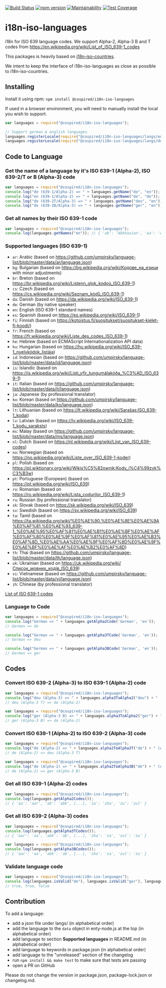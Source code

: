 [![Build Status](https://travis-ci.com/cospired/i18n-iso-languages.svg?branch=main)](https://travis-ci.com/cospired/i18n-iso-languages)
[![npm version](https://badge.fury.io/js/%40cospired%2Fi18n-iso-languages.svg)](https://badge.fury.io/js/%40cospired%2Fi18n-iso-languages)
[![Maintainability](https://api.codeclimate.com/v1/badges/31071476c2117e90d6fe/maintainability)](https://codeclimate.com/github/cospired/i18n-iso-languages/maintainability)
[![Test Coverage](https://api.codeclimate.com/v1/badges/31071476c2117e90d6fe/test_coverage)](https://codeclimate.com/github/cospired/i18n-iso-languages/test_coverage)

# i18n-iso-languages

i18n for ISO 639 language codes. We support Alpha-2, Alpha-3 B and T codes from https://en.wikipedia.org/wiki/List_of_ISO_639-1_codes

This packages is heavily based on [i18n-iso-countries](https://github.com/michaelwittig/node-i18n-iso-countries).

We intent to keep the interface of i18n-iso-languages as close as possible to i18n-iso-countries.
## Installing

Install it using npm: `npm install @cospired/i18n-iso-languages`

If used in a browser environment, you will need to manually install the local you wish to support.

```javascript
var languages = require("@cospired/i18n-iso-languages");

// Support german & english languages.
languages.registerLocale(require("@cospired/i18n-iso-languages/langs/en.json"));
languages.registerLocale(require("@cospired/i18n-iso-languages/langs/de.json"));
```

## Code to Language

### Get the name of a language by it's ISO 639-1 (Alpha-2), ISO 639-2/T or B (Alpha-3) code

`````javascript
var languages = require("@cospired/i18n-iso-languages");
console.log("de (639-1/Alpha-2) => " + languages.getName("de", "en")); // German
console.log("en (639-1/Alpha-2) => " + languages.getName("de", "de")); // Deutsch
console.log("de (639-2T/Alpha-3) => " + languages.getName("deu", "en")); // German
console.log("de (639-2B/Alpha-3) => " + languages.getName("ger", "en")); // German
`````

### Get all names by their ISO 639-1 code

`````javascript
var languages = require("@cospired/i18n-iso-languages");
console.log(languages.getNames("en")); // { 'ab': 'Abkhazian', 'aa': 'Afar', [...], 'za': 'Zhuang', 'zu': 'Zulu' }
`````

### Supported languages (ISO 639-1)

* `ar`: Arabic (based on https://github.com/umpirsky/language-list/blob/master/data/ar/language.json)
* `bg`: Bulgarian (based on https://bg.wikipedia.org/wiki/Кодове_на_езици with minor adjustments)
* `br`: Breton (based on https://br.wikipedia.org/wiki/Listenn_glok_kodoù_ISO_639-1)
* `cs`: Czech (based on https://cs.wikipedia.org/wiki/Seznam_kódů_ISO_639-1)
* `da`: Danish (based on https://da.wikipedia.org/wiki/ISO_639-1)
* `de`: German (by native speaker)
* `en`: English (ISO 639-1 standard names)
* `es`: Spanish (based on https://es.wikipedia.org/wiki/ISO_639-1)
* `fi`: Finnish (based on https://kotoistus.fi/suositukset/suositukset-kielet-fi-koodi/)
* `fr`: French (based on https://fr.wikipedia.org/wiki/Liste_des_codes_ISO_639-1)
* `he`: Hebrew (based on ECMAScript Internationalization API data)
* `hu`: Hungarian (based on https://hu.wikipedia.org/wiki/ISO_639-1_nyelvkódok_listája)
* `id`: Indonesian (based on https://github.com/umpirsky/language-list/blob/master/data/id/language.json)
* `is`: Islandic (based on https://is.wikipedia.org/wiki/Listi_yfir_tungumálakóða_%C3%AD_ISO_639-1)
* `it`: Italian (based on https://github.com/umpirsky/language-list/blob/master/data/it/language.json)
* `ja`: Japanese (by professional translator)
* `ko`: Korean (based on https://github.com/umpirsky/language-list/blob/master/data/ko/language.json)
* `lt`: Lithuanian (based on https://lt.wikipedia.org/wiki/Sąrašas:ISO_639-1_kodai)
* `lv`: Latvian (based on https://lv.wikipedia.org/wiki/ISO_639-1_kodu_saraksts)
* `ms`: Malay (based on https://github.com/umpirsky/language-list/blob/master/data/ms/language.json)
* `nl`: Dutch (based on https://nl.wikipedia.org/wiki/Lijst_van_ISO_639-codes)
* `no`: Norwegian (based on https://no.wikipedia.org/wiki/Liste_over_ISO_639-1-koder)
* `pl`: Polish (based on https://pl.wiktionary.org/wiki/Wikis%C5%82ownik:Kody_j%C4%99zyk%C3%B3w)
* `pt`: Portuguese (European) (based on https://pt.wikipedia.org/wiki/ISO_639)
* `ro`: Romanian (based on https://ro.wikipedia.org/wiki/Lista_codurilor_ISO_639-1)
* `ru`: Russian (by professional translator)
* `sk`: Slovak (based on https://sk.wikipedia.org/wiki/ISO_639)
* `sv`: Swedish (based on https://sv.wikipedia.org/wiki/ISO_639)
* `ta`: Tamil (based on https://ta.wikipedia.org/wiki/%E0%AE%90.%E0%AE%8E%E0%AE%9A%E0%AF%81.%E0%AE%93_639-1_%E0%AE%95%E0%AF%81%E0%AE%B1%E0%AE%BF%E0%AE%AF%E0%AF%80%E0%AE%9F%E0%AF%81%E0%AE%95%E0%AE%B3%E0%AF%8D_%E0%AE%AA%E0%AE%9F%E0%AF%8D%E0%AE%9F%E0%AE%BF%E0%AE%AF%E0%AE%B2%E0%AF%8D)
* `th`: Thai (based on https://github.com/umpirsky/language-list/blob/master/data/th/language.json)
* `uk`: Ukrainian (based on https://uk.wikipedia.org/wiki/Список_мовних_кодів_ISO_639)
* `vi`: Vietnamese (based on https://github.com/umpirsky/language-list/blob/master/data/vi/language.json)
* `zh`: Chinese (by professional translator)


[List of ISO 639-1 codes](https://en.wikipedia.org/wiki/List_of_ISO_639-1_codes)

### Language to Code

`````javascript
var languages = require("@cospired/i18n-iso-languages");
console.log("German => " + languages.getAlpha2Code('German', 'en'));
// German => de

console.log("German => " + languages.getAlpha3TCode('German', 'en'));
// German => deu

console.log("German => " + languages.getAlpha3BCode('German', 'en'));
// German => ger
`````

## Codes

### Convert ISO 639-2 (Alpha-3) to ISO 639-1 (Alpha-2) code

`````javascript
var languages = require("@cospired/i18n-iso-languages");
console.log("deu (Alpha-3) => " + languages.alpha3ToAlpha2("deu") + " (Alpha-2)");
// deu (Alpha-3 T) => de (Alpha-2)

var languages = require("@cospired/i18n-iso-languages");
console.log("ger (Alpha-3 B) => " + languages.alpha3ToAlpha2("ger") + " (Alpha-2)");
// ger (Alpha-3 B) => de (Alpha-2)
`````

### Convert ISO 639-1 (Alpha-2) to ISO 639-2 (Alpha-3) code
`````javascript
var languages = require("@cospired/i18n-iso-languages");
console.log("de (Alpha-2) => " + languages.alpha2ToAlpha3T("de") + " (Alpha-3 T)");
// de (Alpha-2) => deu (Alpha-3 T)

var languages = require("@cospired/i18n-iso-languages");
console.log("de (Alpha-2) => " + languages.alpha2ToAlpha3B("de") + " (Alpha-3 B)");
// de (Alpha-2) => ger (Alpha-3 B)
`````

### Get all ISO 639-1 (Alpha-2) codes

`````javascript
var languages = require("@cospired/i18n-iso-languages");
console.log(languages.getAlpha2Codes());
// { 'aa': 'aar', 'ab': 'abk', [...], 'za': 'zha', 'zu': 'zul' }
`````

### Get all ISO 639-2 (Alpha-3) codes

`````javascript
var languages = require("@cospired/i18n-iso-languages");
console.log(languages.getAlpha3TCodes());
// { 'aar': 'aa', 'abk': 'ab', [...], 'zha': 'za', 'zul': 'zu' }

var languages = require("@cospired/i18n-iso-languages");
console.log(languages.getAlpha3BCodes());
// { 'aar': 'aa', 'abk': 'ab', [...], 'zha': 'za', 'zul': 'zu' }
`````

### Validate language code
``````javascript
var languages = require("@cospired/i18n-iso-languages");
console.log(languages.isValid("de"), languages.isValid("ger"), languages.isValid("xx")));
// true, true, false
``````

## Contribution

To add a language:

* add a json file under langs/ (in alphabetical order)
* add the language to the `data` object in enty-node.js at the top (in alphabetical order)
* add language to section **Supported languages** in README.md (in alphabetical order)
* add language to keywords in package.json (in alphabetical order)
* add language to the "unreleased" section of the changelog
* run `npm install && make test` to make sure that tests are passing
* open a PR on GitHub

Please do not change the version in package.json, package-lock.json or changelog.md.
